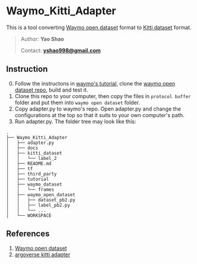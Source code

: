 # Waymo_Kitti_Adapter
This is a tool converting [Waymo open dataset](https://waymo.com/open/) format to [Kitti dataset](http://www.cvlibs.net/datasets/kitti/) format.
> Author: **Yao Shao**
>
> Contact: **yshao998@gmail.com**
## Instruction
0. Follow the instructons in [waymo's tutorial](https://colab.sandbox.google.com/github/waymo-research/waymo-open-dataset/blob/r1.0/tutorial/tutorial.ipynb), clone the [waymo open dataset repo](https://github.com/waymo-research/waymo-open-dataset), build and test it. 
1. Clone this repo to your computer, then copy the files in `protocol buffer` folder and put them into `waymo open dataset` folder.
2. Copy adapter.py to waymo's repo. Open adapter.py and change the configurations at the top so that it suits to your own computer's path.
3. Run adapter.py.
The folder tree may look like this:
```
.
├── Waymo_Kitti_Adapter
│   ├── adapter.py
│   ├── docs
│   ├── kitti_dataset
│   │   └── label_2
│   ├── README.md
│   ├── tf
│   ├── third_party
│   ├── tutorial
│   ├── waymo_dataset
│   │   └── frames
│   ├── waymo_open_dataset
│   │   ├── dataset_pb2.py
│   │   ├── label_pb2.py
│   │   └── ...
│   └── WORKSPACE
```
## References
1. [Waymo open dataset](https://github.com/waymo-research/waymo-open-dataset)
2. [argoverse kitti adapter](https://github.com/yzhou377/argoverse-kitti-adapter)
